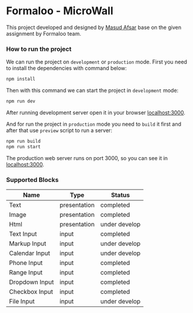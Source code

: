 # Formaloo - MicroWall

This project developed and designed by [Masud Afsar](https://github.com/masudafsar) base on the given assignment by Formaloo team.



### How to run the project

We can run the project on `development` or `production` mode. First you need to install the dependencies with command below:

```sh
npm install
```

Then with this command we can start the project in `development` mode:

```sh
npm run dev
```

After running development server open it in your browser [localhost:3000](http://localhost:3000/).

And for run the project in `production` mode you need to `build` it first and after that use `preview` script to run a server:

```sh
npm run build
npm run start
```

The production web server runs on port 3000, so you can see it in [localhost:3000](http://localhost:3000/).

### Supported Blocks

| Name           | Type         | Status        |
| -------------- | ------------ | ------------- |
| Text           | presentation | completed     |
| Image          | presentation | completed     |
| Html           | presentation | under develop |
| Text Input     | input        | completed     |
| Markup Input   | input        | under develop |
| Calendar Input | input        | under develop |
| Phone Input    | input        | completed     |
| Range Input    | input        | completed     |
| Dropdown Input | input        | completed     |
| Checkbox Input | input        | completed     |
| File Input     | input        | under develop |

